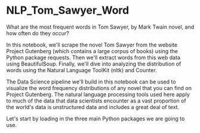 # NLP_Tom_Sawyer_Word
What are the most frequent words in Tom Sawyer, by Mark Twain novel, and how often do they occur?

In this notebook, we'll scrape the novel Tom Sawyer from the website Project Gutenberg (which contains a large corpus of books) using the Python package requests. 
Then we'll extract words from this web data using BeautifulSoup. 
Finally, we'll dive into analyzing the distribution of words using the Natural Language ToolKit (nltk) and Counter.

The Data Science pipeline we'll build in this notebook can be used to visualize the word frequency distributions of any novel that you can find on Project Gutenberg. 
The natural language processing tools used here apply to much of the data that data scientists encounter as a vast proportion of the world's data is unstructured data and includes a great deal of text.

Let's start by loading in the three main Python packages we are going to use.
